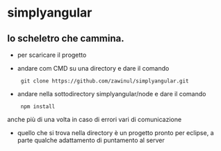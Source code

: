# simplyangular
##  lo **scheletro** che cammina.

* per scaricare il progetto
 * andare com CMD su una directory e dare il comando 
  
        git clone https://github.com/zawinul/simplyangular.git
  
 * andare nella sottodirectory simplyangular/node e dare il comando
  
        npm install
        
  anche più di una volta in caso di errori vari di comunicazione

 * quello che si trova nella directory è un progetto pronto per eclipse, a parte qualche adattamento di puntamento al server




